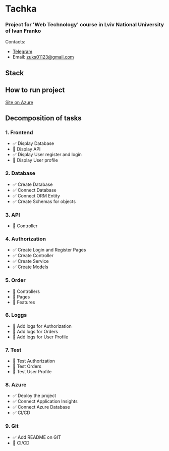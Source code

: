 # Tachka
### Project for 'Web Technology' course in Lviv National University of Ivan Franko
Contacts:
* [Telegram](https://t.me/zhuk_sasha) 
* Email: zuks01123@gmail.com
## Stack

## How to run project
[Site on Azure](https://tachka.azurewebsites.net/)
## Decomposition of tasks
### 1. Frontend
* ✅ Display Database
* 🔳 Display API
* ✅ Display User register and login
* 🔳 Display User profile

### 2. Database
* ✅ Create Database
* ✅ Connect Database
* ✅ Connect ORM Entity
* ✅ Create Schemas for objects

### 3. API
* 🔳 Controller

### 4. Authorization
* ✅ Create Login and Register Pages
* ✅ Create Controller
* ✅ Create Service
* ✅ Create Models

### 5. Order
* 🔳 Controllers
* 🔳 Pages
* 🔳 Features

### 6. Loggs
* 🔳 Add logs for Authorization
* 🔳 Add logs for Orders
* 🔳 Add logs for User Profile

### 7. Test
* 🔳 Test Authorization
* 🔳 Test Orders
* 🔳 Test User Profile

### 8. Azure
* ✅ Deploy the project
* ✅ Connect Application Insights
* ✅ Connect Azure Database
* ✅ CI/CD

### 9. Git
* ✅ Add README on GIT
* 🔳 CI/CD
